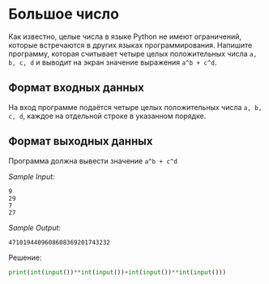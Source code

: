 # Большое число

Как известно, целые числа в языке Python не имеют ограничений, которые встречаются в других языках программирования. Напишите программу, которая считывает четыре целых положительных числа ```a, b, c, d``` и выводит на экран значение выражения ```a^b + c^d```.
 
## Формат входных данных
На вход программе подаётся четыре целых положительных числа ```a, b, c, d```, каждое на отдельной строке в указанном порядке.

## Формат выходных данных
Программа должна вывести значение ```a^b + c^d```

*Sample Input:*
```
9
29
7
27
```

*Sample Output:*
```
4710194409608608369201743232
```

Решение:
```python
print(int(input())**int(input())+int(input())**int(input()))
```
